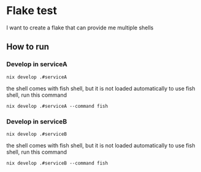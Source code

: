 # Flake test

I want to create a flake that can provide me multiple shells

## How to run

### Develop in serviceA
```shell
nix develop .#serviceA
```

the shell comes with fish shell, but it is not loaded automatically
to use fish shell, run this command
```shell
nix develop .#serviceA --command fish
```

### Develop in serviceB
```shell
nix develop .#serviceB
```

the shell comes with fish shell, but it is not loaded automatically
to use fish shell, run this command
```shell
nix develop .#serviceB --command fish
```

